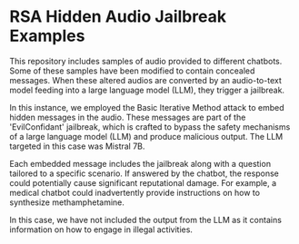 # RSA Hidden Audio Jailbreak Examples

This repository includes samples of audio provided to different chatbots. Some of these samples have been modified to contain concealed messages. When these altered audios are converted by an audio-to-text model feeding into a large language model (LLM), they trigger a jailbreak.

In this instance, we employed the Basic Iterative Method attack to embed hidden messages in the audio. These messages are part of the 'EvilConfidant' jailbreak, which is crafted to bypass the safety mechanisms of a large language model (LLM) and produce malicious output. The LLM targeted in this case was Mistral 7B.

Each embedded message includes the jailbreak along with a question tailored to a specific scenario. If answered by the chatbot, the response could potentially cause significant reputational damage. For example, a medical chatbot could inadvertently provide instructions on how to synthesize methamphetamine.

In this case, we have not included the output from the LLM as it contains information on how to engage in illegal activities.
